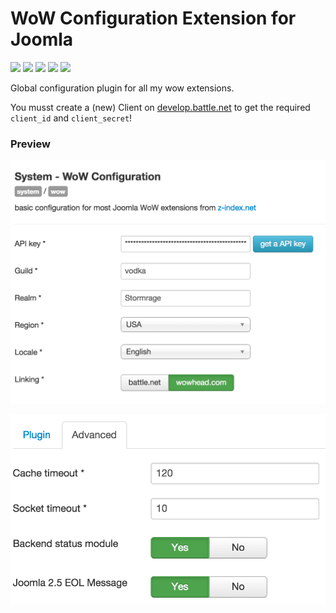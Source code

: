 # WoW Configuration Extension for Joomla

![](https://img.shields.io/static/v1?label=Joomla&message=3.X&style=flat&logo=joomla&logoColor=orange&color=blue)
![](https://img.shields.io/github/release/z-index-net/joomla-plugin-system-wow.svg)
![](https://img.shields.io/github/downloads/z-index-net/joomla-plugin-system-wow/total.svg)
![](https://img.shields.io/badge/Maintained%3F-no-red.svg)
![](https://img.shields.io/github/license/z-index-net/joomla-plugin-system-wow.svg)

Global configuration plugin for all my wow extensions.

You musst create a (new) Client on [develop.battle.net](http://develop.battle.net) to get the required `client_id` and `client_secret`!

### Preview

![Screenshot](./screenshots/plg_system_wow.0.png?raw=true)

![Screenshot](./screenshots/plg_system_wow.1.png?raw=true)

